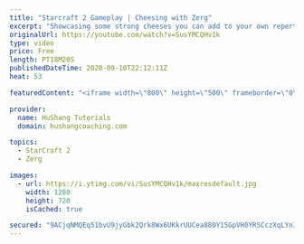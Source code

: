 ```yaml
---
title: "Starcraft 2 Gameplay | Cheesing with Zerg"
excerpt: "Showcasing some strong cheeses you can add to your own repertoire in some live ladder games with commentary!   Starcraft 2 Gameplay | Cheesing with Zerg #StarCraft2 #gameplay #zerg #cheese  Coaching -------------------------------------------------------------------------- Website: https://www.hushangcoaching.com"
originalUrl: https://youtube.com/watch?v=SusYMCQHv1k
type: video
price: Free
length: PT18M20S
publishedDateTime: 2020-09-10T22:12:11Z
heat: 53

featuredContent: "<iframe width=\"800\" height=\"500\" frameborder=\"0\" src=\"https://www.youtube.com/embed/SusYMCQHv1k\" allow=\"accelerometer; autoplay; encrypted-media; gyroscope; picture-in-picture\" allowfullscreen></iframe>"

provider:
  name: HuShang Tutorials
  domain: hushangcoaching.com

topics:
  - StarCraft 2
  - Zerg

images:
  - url: https://i.ytimg.com/vi/SusYMCQHv1k/maxresdefault.jpg
    width: 1280
    height: 720
    isCached: true

secured: "9ACjqNMQEq51bvU9jyGbk2Qrk8Wx6UKkrUUCea880Y15GpVH0YRSCczXqLYnId7WBSFQXkoCVTYwGhqz4/kHWjyARREfCVkWpvNWAM6mCbBkDsNSXtlxEghKK0ElgvfdTZ42KXBLxPd8SkiLDWJbqBUF6Ce1fyut/TGRyGKxJ2CvABRuZ0TKN4xEwwm9qh0mZC7tAW0mjcPsVKe0DiZQeZe3FyNMnqHVpdJBBVauA/9xaj1A1RR1Wn6Uw2uWV6k7FaEtMJ4DOGaNCPpjFx/zW8TIlXIZwqDHcqHtVD5zPhu3l1DnZ4YKzkvFb95rjAR8RnqLYTWZ/0zfBgLyAIksnufWzo+lCjFdy36MTPFOWZ5z30zY+BQmOHKdOooKEJhADf1v95aNBolJ2XSizuQg9kIQzUQbiEBGF1WQ0pCL6UY=;PQuefA9Rg9CNjnOl1tUvdQ=="
---
```


